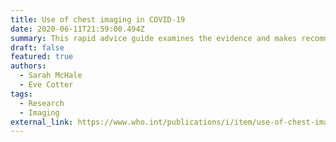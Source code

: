 ```yaml
---
title: Use of chest imaging in COVID-19
date: 2020-06-11T21:59:00.494Z
summary: This rapid advice guide examines the evidence and makes recommendations for the use of chest imaging in acute care of adult patients with suspected, probable or confirmed COVID-19. Imaging modalities considered are radiography, computed tomography and ultrasound. This guide addresses the care pathway from presentation of the patient to a health facility to patient discharge. It considers different levels of disease severity, from asymptomatic individuals to critically ill patients. Accounting for variations in the benefits and harms of chest imaging in different situations, remarks are provided to describe the circumstances under which each recommendation would benefit patients. The guide also includes implementation considerations for different settings, provides suggestions for impact monitoring and evaluation and identifies knowledge gaps meriting further research.
draft: false
featured: true
authors:
  - Sarah McHale
  - Eve Cotter
tags:
  - Research
  - Imaging
external_link: https://www.who.int/publications/i/item/use-of-chest-imaging-in-covid-19
---
```

